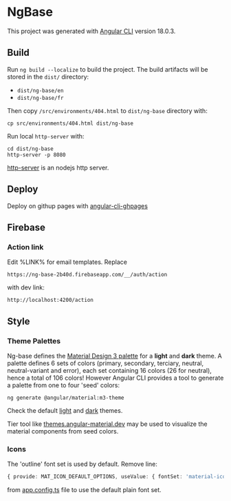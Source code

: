 # NgBase

This project was generated with [Angular CLI](https://github.com/angular/angular-cli) version 18.0.3.

## Build

Run `ng build --localize` to build the project. The build artifacts will be stored in the `dist/` directory:
* `dist/ng-base/en`
* `dist/ng-base/fr`

Then copy `/src/environments/404.html` to `dist/ng-base` directory with:
```
cp src/environments/404.html dist/ng-base
```

Run local `http-server` with:
```
cd dist/ng-base
http-server -p 8080
```

[http-server](https://www.npmjs.com/package/http-server) is an nodejs http server.

## Deploy

Deploy on githup pages with [angular-cli-ghpages](https://www.npmjs.com/package/angular-cli-ghpages)

## Firebase

### Action link

Edit %LINK% for email templates. Replace

```
https://ng-base-2b40d.firebaseapp.com/__/auth/action
```

with dev link:

```
http://localhost:4200/action
```

## Style

### Theme Palettes

Ng-base defines the [Material Design 3 palette](https://m3.material.io/styles/color/system/overview) for a **light** and **dark** theme. A palette defines 6 sets of colors (primary, secondary, terciary, neutral, neutral-variant and error), each set containing 16 colors (26 for neutral), hence a total of 106 colors! However Angular CLI provides a tool to generate a palette from one to four 'seed' colors:

```
ng generate @angular/material:m3-theme
```

Check the default [light](./src/app/themes/light_m3-theme.scss) and [dark](./src/app/themes/dark_m3-theme.scss) themes.

Tier tool like [themes.angular-material.dev](https://themes.angular-material.dev/) may be used to visualize the material components from seed colors.

### Icons

The 'outline' font set is used by default. Remove line:

```ts
{ provide: MAT_ICON_DEFAULT_OPTIONS, useValue: { fontSet: 'material-icons-outlined' } }
```

from [app.config.ts](./src/app/app.config.ts) file to use the default plain font set.